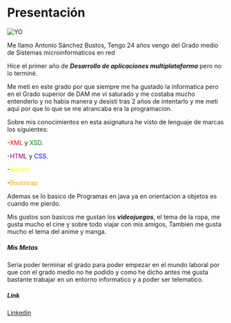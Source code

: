 # **Presentación**


![YO](https://i.imgur.com/aoNLEpX.jpeg)


Me llamo Antonio Sánchez Bustos, Tengo 24 años vengo del Grado medio de Sistemas microinformaticos en red


Hice el primer año de **_Desarrollo de aplicaciones multiplataforma_** pero no lo terminé.

Me meti en este grado por que siempre me ha gustado la informatica pero en el Grado superior de DAM me vi saturado y me costaba mucho entenderlo y no habia manera y desisti tras 2 años de intentarlo y me meti aqui por que lo que se me atrancaba era la programacion.

Sobre mis conocimientos en esta asignatura he visto de lenguaje de marcas los siguientes:

-<span style="Color:red">XML</span> y <span style="Color:green">XSD</span>.

-<span style="Color:purple">HTML</span> y <span style="Color:blue">CSS</span>.

-<span style="Color:yellow">Xquery</span>

-<span style="Color:orange">Bootstrap</span>


Ademas se lo basico de Programas en java ya en orientacion a objetos es cuando me pierdo.


Mis gustos son basicos me gustan los **_videojuegos_**, el tema de la ropa, me gusta mucho el cine y sobre todo viajar con mis amigos, Tambien me gusta mucho el tema del anime y manga.



##### **Mis Metas**

Seria poder terminar el grado para poder empezar en el mundo laboral por que con el grado medio no he podido y como he dicho antes me gusta bastante trabajar en un entorno informatico y a poder ser telematico.


##### **Link**
[Linkedin](https://www.linkedin.com/in/antonio-s%C3%A1nchez-bustos-291302269/)

